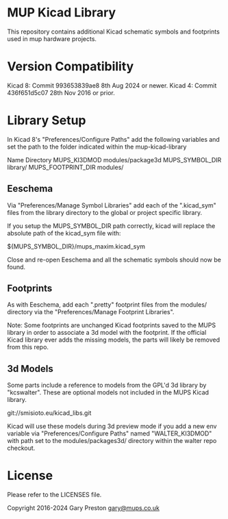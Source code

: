 # MUP Kicad Library 

This repository contains additional Kicad schematic symbols and 
footprints used in mup hardware projects.

# Version Compatibility

Kicad 8: Commit 993653839ae8 8th Aug 2024 or newer.
Kicad 4: Commit 436f651d5c07 28th Nov 2016 or prior.

# Library Setup

In Kicad 8's "Preferences/Configure Paths" add the following variables
and set the path to the folder indicated within the mup-kicad-library

Name                 Directory
MUPS_KI3DMOD         modules/package3d
MUPS_SYMBOL_DIR      library/
MUPS_FOOTPRINT_DIR   modules/

## Eeschema

Via "Preferences/Manage Symbol Libraries" add each of the ".kicad_sym" files from 
the library directory to the global or project specific library.

If you setup the MUPS_SYMBOL_DIR path correctly, kicad will replace the absolute
path of the kicad_sym file with:

  ${MUPS_SYMBOL_DIR}/mups_maxim.kicad_sym 

Close and re-open Eeschema and all the schematic symbols should now be found.

## Footprints

As with Eeschema, add each ".pretty" footprint files from the modules/ directory
via the "Preferences/Manage Footprint Libraries".

Note: Some footprints are unchanged Kicad footprints saved to the
MUPS library in order to associate a 3d model with the footprint.
If the official Kicad library ever adds the missing models, the parts will
likely be removed from this repo.

## 3d Models

Some parts include a reference to models from the GPL'd 3d library by "kcswalter".
These are optional models not included in the MUPS Kicad library.

  git://smisioto.eu/kicad_libs.git 

Kicad will use these models during 3d preview mode if you add a new env variable 
via "Preferences/Configure Paths" named "WALTER_KI3DMOD" with path set to the 
modules/packages3d/ directory within the walter repo checkout. 

# License

Please refer to the LICENSES file.

Copyright 2016-2024 Gary Preston <gary@mups.co.uk> 

